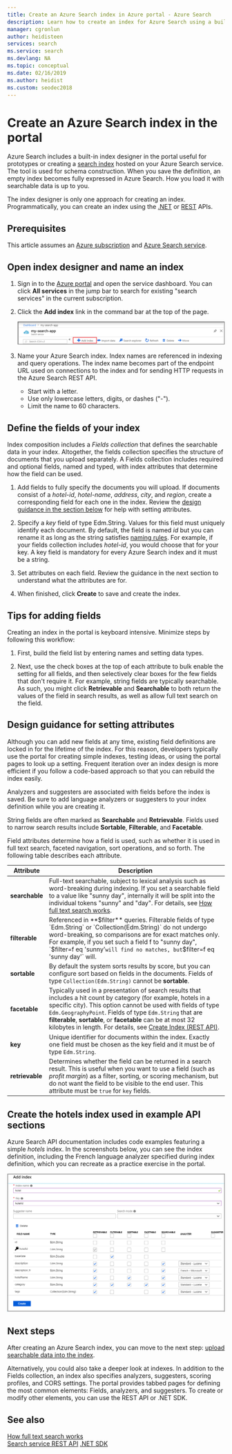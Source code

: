 ```yaml
---
title: Create an Azure Search index in Azure portal - Azure Search
description: Learn how to create an index for Azure Search using a built-in portal index designers.
manager: cgronlun
author: heidisteen
services: search
ms.service: search
ms.devlang: NA
ms.topic: conceptual
ms.date: 02/16/2019
ms.author: heidist
ms.custom: seodec2018
---
```

# Create an Azure Search index in the portal

Azure Search includes a built-in index designer in the portal useful for prototypes or creating a [search index](search-what-is-an-index.md) hosted on your Azure Search service. The tool is used for schema construction. When you save the definition, an empty index becomes fully expressed in Azure Search. How you load it with searchable data is up to you.

The index designer is only one approach for creating an index. Programmatically, you can create an index using the [.NET](search-create-index-dotnet.md) or [REST](search-create-index-rest-api.md) APIs.

## Prerequisites

This article assumes an [Azure subscription](https://azure.microsoft.com/pricing/free-trial/?WT.mc_id=A261C142F) and [Azure Search service](search-create-service-portal.md).

## Open index designer and name an index

1. Sign in to the [Azure portal](https://portal.azure.com) and open the service dashboard. You can click **All services** in the jump bar to search for existing "search services" in the current subscription. 

2. Click the **Add index** link in the command bar at the top of the page.

   ![Add index link in the command bar](media/search-create-index-portal/add-index.png "Add index link in the command bar")

3. Name your Azure Search index. Index names are referenced in indexing and query operations. The index name becomes part of the endpoint URL used on connections to the index and for sending HTTP requests in the Azure Search REST API.

   * Start with a letter.
   * Use only lowercase letters, digits, or dashes ("-").
   * Limit the name to 60 characters.

## Define the fields of your index

Index composition includes a *Fields collection* that defines the searchable data in your index. Altogether, the fields collection specifies the structure of documents that you upload separately. A Fields collection includes required and optional fields, named and typed, with index attributes that determine how the field can be used.

1. Add fields to fully specify the documents you will upload. If documents consist of a *hotel-id*, *hotel-name*, *address*, *city*, and *region*, create a corresponding field for each one in the index. Review the [design guidance in the section below](#design) for help with setting attributes.

2. Specify a *key* field of type Edm.String. Values for this field must uniquely identify each document. By default, the field is named *id* but you can rename it as long as the string satisfies [naming rules](https://docs.microsoft.com/rest/api/searchservice/Naming-rules). For example, if your fields collection includes *hotel-id*, you would choose that for your key. A key field is mandatory for every Azure Search index and it must be a string.

4. Set attributes on each field. Review the guidance in the next section to understand what the attributes are for.

5. When finished, click **Create** to save and create the index.

## Tips for adding fields

Creating an index in the portal is keyboard intensive. Minimize steps by following this workflow:

1. First, build the field list by entering names and setting data types.

2. Next, use the check boxes at the top of each attribute to bulk enable the setting for all fields, and then selectively clear boxes for the few fields that don't require it. For example, string fields are typically searchable. As such, you might click **Retrievable** and **Searchable** to both return the values of the field in search results, as well as allow full text search on the field. 

<a name="design"></a>

## Design guidance for setting attributes

Although you can add new fields at any time, existing field definitions are locked in for the lifetime of the index. For this reason, developers typically use the portal for creating simple indexes, testing ideas, or using the portal pages to look up a setting. Frequent iteration over an index design is more efficient if you follow a code-based approach so that you can rebuild the index easily.

Analyzers and suggesters are associated with fields before the index is saved. Be sure to add language analyzers or suggesters to your index definition while you are creating it.

String fields are often marked as **Searchable** and **Retrievable**. Fields used to narrow search results include **Sortable**, **Filterable**, and **Facetable**.

Field attributes determine how a field is used, such as whether it is used in full text search, faceted navigation, sort operations, and so forth. The following table describes each attribute.

|Attribute|Description|  
|---------------|-----------------|  
|**searchable**|Full-text searchable, subject to lexical analysis such as word-breaking during indexing. If you set a searchable field to a value like "sunny day", internally it will be split into the individual tokens "sunny" and "day". For details, see [How full text search works](search-lucene-query-architecture.md).|  
|**filterable**|Referenced in **$filter** queries. Filterable fields of type `Edm.String` or `Collection(Edm.String)` do not undergo word-breaking, so comparisons are for exact matches only. For example, if you set such a field f to "sunny day", `$filter=f eq 'sunny'` will find no matches, but `$filter=f eq 'sunny day'` will. |  
|**sortable**|By default the system sorts results by score, but you can configure sort based on fields in the documents. Fields of type `Collection(Edm.String)` cannot be **sortable**. |  
|**facetable**|Typically used in a presentation of search results that includes a hit count by category (for example, hotels in a specific city). This option cannot be used with fields of type `Edm.GeographyPoint`. Fields of type `Edm.String` that are **filterable**, **sortable**, or **facetable** can be at most 32 kilobytes in length. For details, see [Create Index (REST API)](https://docs.microsoft.com/rest/api/searchservice/create-index).|  
|**key**|Unique identifier for documents within the index. Exactly one field must be chosen as the key field and it must be of type `Edm.String`.|  
|**retrievable**|Determines whether the field can be returned in a search result. This is useful when you want to use a field (such as *profit margin*) as a filter, sorting, or scoring mechanism, but do not want the field to be visible to the end user. This attribute must be `true` for `key` fields.|  

## Create the hotels index used in example API sections

Azure Search API documentation includes code examples featuring a simple *hotels* index. In the screenshots below, you can see the index definition, including the French language analyzer specified during index definition, which you can recreate as a practice exercise in the portal.

![Hotels demo index](media/search-create-index-portal/field-definitions.png "Hotels demo index")

## Next steps

After creating an Azure Search index, you can move to the next step: [upload searchable data into the index](search-what-is-data-import.md).

Alternatively, you could also take a deeper look at indexes. In addition to the Fields collection, an index also specifies analyzers, suggesters, scoring profiles, and CORS settings. The portal provides tabbed pages for defining the most common elements: Fields, analyzers, and suggesters. To create or modify other elements, you can use the REST API or .NET SDK.

## See also

 [How full text search works](search-lucene-query-architecture.md)  
 [Search service REST API](https://docs.microsoft.com/rest/api/searchservice/)
 [.NET SDK](https://docs.microsoft.com/dotnet/api/overview/azure/search?view=azure-dotnet)


